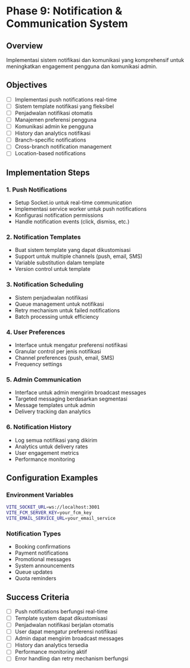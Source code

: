 # Phase 9: Notification & Communication System

## Overview

Implementasi sistem notifikasi dan komunikasi yang komprehensif untuk meningkatkan engagement pengguna dan komunikasi admin.

## Objectives

- [ ] Implementasi push notifications real-time
- [ ] Sistem template notifikasi yang fleksibel
- [ ] Penjadwalan notifikasi otomatis
- [ ] Manajemen preferensi pengguna
- [ ] Komunikasi admin ke pengguna
- [ ] History dan analytics notifikasi
- [ ] Branch-specific notifications
- [ ] Cross-branch notification management
- [ ] Location-based notifications

## Implementation Steps

### 1. Push Notifications

- Setup Socket.io untuk real-time communication
- Implementasi service worker untuk push notifications
- Konfigurasi notification permissions
- Handle notification events (click, dismiss, etc.)

### 2. Notification Templates

- Buat sistem template yang dapat dikustomisasi
- Support untuk multiple channels (push, email, SMS)
- Variable substitution dalam template
- Version control untuk template

### 3. Notification Scheduling

- Sistem penjadwalan notifikasi
- Queue management untuk notifikasi
- Retry mechanism untuk failed notifications
- Batch processing untuk efficiency

### 4. User Preferences

- Interface untuk mengatur preferensi notifikasi
- Granular control per jenis notifikasi
- Channel preferences (push, email, SMS)
- Frequency settings

### 5. Admin Communication

- Interface untuk admin mengirim broadcast messages
- Targeted messaging berdasarkan segmentasi
- Message templates untuk admin
- Delivery tracking dan analytics

### 6. Notification History

- Log semua notifikasi yang dikirim
- Analytics untuk delivery rates
- User engagement metrics
- Performance monitoring

## Configuration Examples

### Environment Variables

```bash
VITE_SOCKET_URL=ws://localhost:3001
VITE_FCM_SERVER_KEY=your_fcm_key
VITE_EMAIL_SERVICE_URL=your_email_service
```

### Notification Types

- Booking confirmations
- Payment notifications
- Promotional messages
- System announcements
- Queue updates
- Quota reminders

## Success Criteria

- [ ] Push notifications berfungsi real-time
- [ ] Template system dapat dikustomisasi
- [ ] Penjadwalan notifikasi berjalan otomatis
- [ ] User dapat mengatur preferensi notifikasi
- [ ] Admin dapat mengirim broadcast messages
- [ ] History dan analytics tersedia
- [ ] Performance monitoring aktif
- [ ] Error handling dan retry mechanism berfungsi
